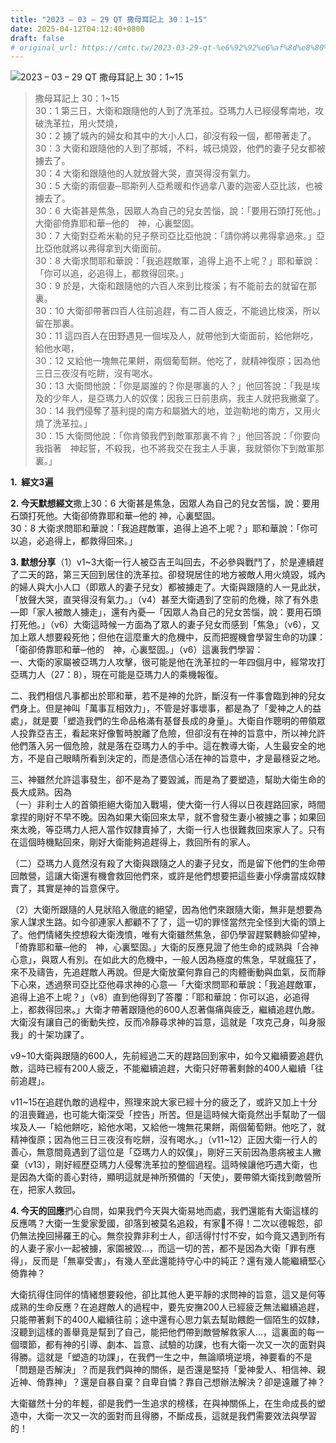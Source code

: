 ```yaml
---
title: "2023 – 03 – 29 QT 撒母耳記上 30：1~15"
date: 2025-04-12T04:12:40+0800
draft: false
# original_url: https://cmtc.tw/2023-03-29-qt-%e6%92%92%e6%af%8d%e8%80%b3%e8%a8%98%e4%b8%8a-30%ef%bc%9a115
---
```


![2023 – 03 – 29 QT 撒母耳記上 30：1~15](/images/qt.jpg  "2023 – 03 – 29 QT 撒母耳記上 30：1~15")

> 撒母耳記上 30：1~15  
> 30：1 第三日，大衛和跟隨他的人到了洗革拉。亞瑪力人已經侵奪南地，攻破洗革拉，用火焚燒，  
> 30：2 擄了城內的婦女和其中的大小人口，卻沒有殺一個，都帶著走了。  
> 30：3 大衛和跟隨他的人到了那城，不料，城已燒毀，他們的妻子兒女都被擄去了。  
> 30：4 大衛和跟隨他的人就放聲大哭，直哭得沒有氣力。  
> 30：5 大衛的兩個妻─耶斯列人亞希暖和作過拿八妻的迦密人亞比該，也被擄去了。  
> 30：6 大衛甚是焦急，因眾人為自己的兒女苦惱，說：「要用石頭打死他。」大衛卻倚靠耶和華─他的　神，心裏堅固。  
> 30：7 大衛對亞希米勒的兒子祭司亞比亞他說：「請你將以弗得拿過來。」亞比亞他就將以弗得拿到大衛面前。  
> 30：8 大衛求問耶和華說：「我追趕敵軍，追得上追不上呢？」耶和華說：「你可以追，必追得上，都救得回來。」  
> 30：9 於是，大衛和跟隨他的六百人來到比梭溪；有不能前去的就留在那裏。  
> 30：10 大衛卻帶著四百人往前追趕，有二百人疲乏，不能過比梭溪，所以留在那裏。  
> 30：11 這四百人在田野遇見一個埃及人，就帶他到大衛面前，給他餅吃，給他水喝，  
> 30：12 又給他一塊無花果餅，兩個葡萄餅。他吃了，就精神復原；因為他三日三夜沒有吃餅，沒有喝水。  
> 30：13 大衛問他說：「你是屬誰的？你是哪裏的人？」他回答說：「我是埃及的少年人，是亞瑪力人的奴僕；因我三日前患病，我主人就把我撇棄了。  
> 30：14 我們侵奪了基利提的南方和屬猶大的地，並迦勒地的南方，又用火燒了洗革拉。」  
> 30：15 大衛問他說：「你肯領我們到敵軍那裏不肯？」他回答說：「你要向我指著　神起誓，不殺我，也不將我交在我主人手裏，我就領你下到敵軍那裏。」

**1.  經文3遍**

**2. 今天默想經文**撒上30：6 大衛甚是焦急，因眾人為自己的兒女苦惱，說：要用石頭打死他。大衛卻倚靠耶和華─他的 神，心裏堅固。  
30：8 大衛求問耶和華說：「我追趕敵軍，追得上追不上呢？」耶和華說：「你可以追，必追得上，都救得回來。」

**3. 默想分享**（1）v1~3大衛一行人被亞吉王叫回去，不必參與戰鬥了，於是連續趕了二天的路，第三天回到居住的洗革拉。卻發現居住的地方被敵人用火燒毀，城內的婦人與大小人口（即眾人的妻子兒女）都被擄走了。大衛與跟隨的人一見此狀，「放聲大哭，直哭得沒有氣力。」（v4）甚至大衛遇到了空前的危機，除了有外患—即「家人被敵人擄走」，還有內憂—「因眾人為自己的兒女苦惱，說：要用石頭打死他。」（v6）大衛這時候一方面為了眾人的妻子兒女而感到「焦急」（v6），又加上眾人想要殺死他；但他在這麼重大的危機中，反而把握機會學習生命的功課：「衛卻倚靠耶和華─他的　神，心裏堅固。」（v6）這裏我們學習：  
一、大衛的家屬被亞瑪力人攻擊，很可能是他在洗革拉的一年四個月中，經常攻打亞瑪力人（27：8），現在可能是亞瑪力人的乘機報復。

二、我們相信凡事都出於耶和華，若不是神的允許，斷沒有一件事會臨到神的兒女們身上。但是神叫「萬事互相效力」，不管是好事壞事，都是為了「愛神之人的益處」，就是要「塑造我們的生命品格滿有基督長成的身量」。大衛自作聰明的帶領眾人投靠亞吉王，看起來好像暫時脫離了危險，但卻沒有在神的旨意中，所以神允許他們落入另一個危險，就是落在亞瑪力人的手中。這在教導大衛，人生最安全的地方，不是自己眼睛所看到決定的，而是憑信心活在神的旨意中，才是最穩妥之地。

三、神雖然允許這事發生，卻不是為了要毀滅，而是為了要塑造，幫助大衛生命的長大成熟。因為  
（一）非利士人的首領拒絕大衛加入戰場，使大衛一行人得以日夜趕路回家，時間拿捏的剛好不早不晚。因為如果大衛回來太早，就不會發生妻小被擄之事；如果回來太晚，等亞瑪力人把人當作奴隸賣掉了，大衛一行人也很難救回來家人了。只有在這個時機點回來，剛好大衛能夠追趕得上，救回所有的家人。

（二）亞瑪力人竟然沒有殺了大衛與跟隨之人的妻子兒女，而是留下他們的生命帶回敵營，這讓大衛還有機會救回他們來，或許是他們想要把這些妻小俘虜當成奴隸賣了，其實是神的旨意保守。

（2）大衛所跟隨的人見狀陷入徹底的絕望，因為他們來跟隨大衛，無非是想要為家人謀求生路。如今卻連家人都顧不了了，這一切的罪怪當然完全怪到大衛的頭上了。他們情緒失控想殺大衛洩憤，唯有大衛雖然焦急，卻仍學習趕緊轉臉仰望神，「倚靠耶和華─他的　神，心裏堅固。」大衛的反應見證了他生命的成熟與「合神心意」，與眾人有別。在如此大的危機中，一般人因為極度的焦急，早就瘋狂了，來不及禱告，先追趕敵人再說。但是大衛放棄何靠自己的肉體衝動與血氣，反而靜下心來，透過祭司亞比亞他尋求神的心意—「大衛求問耶和華說：「我追趕敵軍，追得上追不上呢？」（v8）直到他得到了答覆：「耶和華說：你可以追，必追得上，都救得回來。」大衛才帶著跟隨他的600人忍著傷痛與疲乏，繼續追趕仇敵。大衛沒有讓自己的衝動失控，反而冷靜尋求神的旨意，這就是「攻克己身，叫身服我」的十架功課了。

v9~10大衛與跟隨的600人，先前經過二天的趕路回到家中，如今又繼續要追趕仇敵，這時已經有200人疲乏，不能繼續追趕，大衛只好帶著剩餘的400人繼續「往前追趕」。

v11~15在追趕仇敵的過程中，照理來說大家已經十分的疲乏了，或許又加上十分的沮喪難過，也可能大衛深受「控告」所苦。但是這時候大衛竟然出手幫助了一個埃及人—「給他餅吃，給他水喝，又給他一塊無花果餅，兩個葡萄餅。他吃了，就精神復原；因為他三日三夜沒有吃餅，沒有喝水。」（v11~12）正因大衛一行人的善心，無意間竟遇到了這位是「亞瑪力人的奴僕」，剛好三天前因為患病被主人撇棄（v13），剛好經歷亞瑪力人侵奪洗革拉的整個過程。這時候讓他巧遇大衛，也是因為大衛的善心對待，顯明這就是神所預備的「天使」，要帶領大衛找到敵營所在，把家人救回。

**4. 今天的回應**捫心自問，如果我們今天與大衛易地而處，我們還能有大衛這樣的反應嗎？大衛一生愛家愛國，卻落到被莫名追殺，有家𡚖不得！二次以德報怨，卻仍無法挽回掃羅王的心。無奈投靠非利士人，卻活得忖忖不安，如今竟又遇到所有的人妻子家小一起被擄，家園被毀…，而這一切的苦，都不是因為大衛「罪有應得」，反而是「無辜受害」，有幾人至此還能持守心中的純正？還有幾人能繼續堅心倚靠神？

大衛抗得住同伴的情緒想要殺他，卻比其他人更平靜的求問神的旨意，這又是何等成熟的生命反應？在追趕敵人的過程中，要先安撫200人已經疲乏無法繼續追趕，只能帶著剩下的400人繼續往前；途中還有心思力氣去幫助餵飽一個陌生的奴隸，沒聽到這樣的善舉竟是幫到了自己，能把他們帶到敵營解救家人…，這裏面的每一個環節，都有神的引導、劇本、旨意、試驗的功課，也有大衛一次又一次的面對與得勝。這就是「塑造的功課」，在我們一生之中，無論順境逆境，神要看的不是「問題是否解決」？而是我們與神的關係，是否還是堅持「愛神愛人、相信神、親近神、倚靠神」？還是自暴自棄？自卑自憐？靠自己想辦法解決？卻是遠離了神？

大衛雖然十分的年輕，卻是我們一生追求的榜樣，在與神關係上，在生命成長的塑造中，大衛一次又一次的面對而且得勝，不斷成長，這就是我們需要效法與學習的！